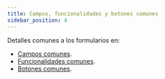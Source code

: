 ```yaml
---
title: Campos, funcionalidades y botones comunes 
sidebar_position: 4
---
```


Detalles comunes a los formularios en:

- [Campos comunes](/docs/guide/common/glossary/glossary-intro).  
- [Funcionalidades comunes](/docs/guide/common/operations-with-data/manual-entry-or-help-and-data-selection).  
- [Botones comunes](/docs/guide/common/common-buttons).
